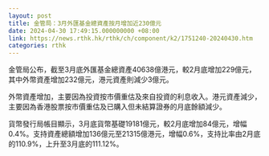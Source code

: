 ```yaml
---
layout: post
title: 金管局：3月外匯基金總資產按月增加近230億元
date: 2024-04-30 17:49:15.000000000 +08:00
link: https://news.rthk.hk/rthk/ch/component/k2/1751240-20240430.htm
categories: rthk
---
```


金管局公布，截至3月底外匯基金總資產40638億港元，較2月底增加229億元，其中外幣資產增加232億元，港元資產則減少3億元。

外幣資產增加，主要因為投資按市價重估及來自投資的利息收入。港元資產減少，主要因為香港股票按市價重估及已購入但未結算證券的月底餘額減少。

貨幣發行局帳目顯示，3月底貨幣基礎19181億元，較2月底增加84億元，增幅0.4%。支持資產總額增加136億元至21315億港元，增幅0.6%，支持比率由2月底的110.9%，上升至3月底的111.12%。
